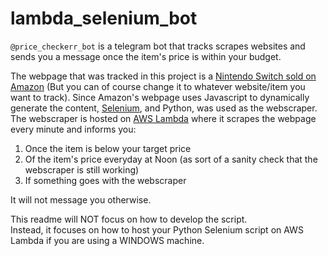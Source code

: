 # lambda_selenium_bot

`@price_checkerr_bot` is a telegram bot that tracks scrapes websites and sends you a message once the item's price is within your budget. 

The webpage that was tracked in this project is a [Nintendo Switch sold on Amazon](https://www.amazon.com/Nintendo-32GB-Switch-Gray-Controllers/dp/B07YFKM7N6/ref=sr114?dchild=1&keywords=switch&qid=1596442560&sr=8-14) (But you can of course change it to whatever website/item you want to track). Since Amazon's webpage uses Javascript to dynamically generate the content, [Selenium](https://selenium-python.readthedocs.io/), and Python, was used as the webscraper. <br>
The webscraper is hosted on [AWS Lambda](https://aws.amazon.com/lambda/) where it scrapes the webpage every minute and informs you: 
1. Once the item is below your target price
2. Of the item's price everyday at Noon (as sort of a sanity check that the webscraper is still working)
3. If something goes with the webscraper

It will not message you otherwise.

This readme will NOT focus on how to develop the script. <br> Instead, it focuses on how to host your Python Selenium script on AWS Lambda if you are using a WINDOWS machine.


